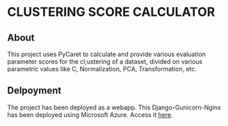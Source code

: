 # CLUSTERING SCORE CALCULATOR

## About
This project uses PyCaret to calculate and provide various evaluation parameter scores for the cl;ustering of a dataset, divided on various parametric values like C, Normalization, PCA, Transformation, etc.


## Delpoyment
The project has been deployed as a webapp. This Django-Gunicorn-Nginx has been deployed using Microsoft Azure.
Access it [here](cluster-calc.last-codebender.tech).